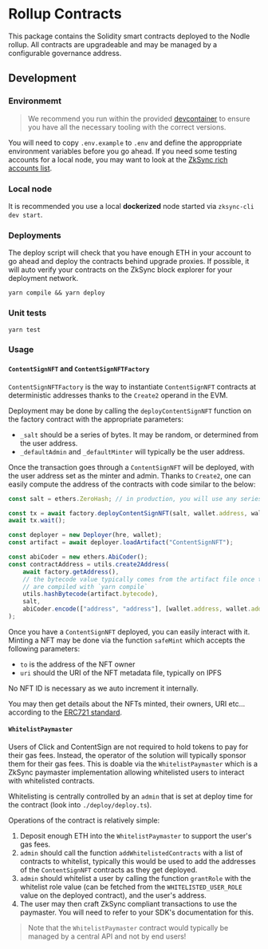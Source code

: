 # Rollup Contracts
This package contains the Solidity smart contracts deployed to the Nodle rollup. All contracts are upgradeable and may be managed by a configurable governance address.

## Development

### Environmemt
> We recommend you run within the provided [devcontainer](https://code.visualstudio.com/remote/advancedcontainers/overview) to ensure you have all the necessary tooling with the correct versions.

You will need to copy `.env.example` to `.env` and define the approppriate environment variables before you go ahead. If you need some testing accounts for a local node, you may want to look at the [ZkSync rich accounts list](https://github.com/matter-labs/local-setup/blob/main/rich-wallets.json).

### Local node
It is recommended you use a local **dockerized** node started via `zksync-cli dev start`.

### Deployments
The deploy script will check that you have enough ETH in your account to go ahead and deploy the contracts behind upgrade proxies. If possible, it will auto verify your contracts on the ZkSync block explorer for your deployment network.

`yarn compile && yarn deploy`

### Unit tests
`yarn test`

### Usage

#### `ContentSignNFT` and `ContentSignNFTFactory`
`ContentSignNFTFactory` is the way to instantiate `ContentSignNFT` contracts at deterministic addresses thanks to the `Create2` operand in the EVM.

Deployment may be done by calling the `deployContentSignNFT` function on the factory contract with the appropriate parameters:
- `_salt` should be a series of bytes. It may be random, or determined from the user address.
- `_defaultAdmin` and `_defaultMinter` will typically be the user address.

Once the transaction goes through a `ContentSignNFT` will be deployed, with the user address set as the minter and admin. Thanks to `Create2`, one can easily compute the address of the contracts with code similar to the below:
```js
const salt = ethers.ZeroHash; // in production, you will use any series of bytes of your choosing

const tx = await factory.deployContentSignNFT(salt, wallet.address, wallet.address);
await tx.wait();

const deployer = new Deployer(hre, wallet);
const artifact = await deployer.loadArtifact("ContentSignNFT");

const abiCoder = new ethers.AbiCoder();
const contractAddress = utils.create2Address(
    await factory.getAddress(),
    // the bytecode value typically comes from the artifact file once the contracts
    // are compiled with `yarn compile`
    utils.hashBytecode(artifact.bytecode),
    salt,
    abiCoder.encode(["address", "address"], [wallet.address, wallet.address])
);
```

Once you have a `ContentSignNFT` deployed, you can easily interact with it. Minting a NFT may be done via the function `safeMint` which accepts the following parameters:
- `to` is the address of the NFT owner
- `uri` should the URI of the NFT metadata file, typically on IPFS

No NFT ID is necessary as we auto increment it internally.

You may then get details about the NFTs minted, their owners, URI etc... according to the [ERC721 standard](https://erc721.org/).

#### `WhitelistPaymaster`
Users of Click and ContentSign are not required to hold tokens to pay for their gas fees. Instead, the operator of the solution will typically sponsor them for their gas fees. This is doable via the `WhitelistPaymaster` which is a ZkSync paymaster implementation allowing whitelisted users to interact with whitelisted contracts.

Whitelisting is centrally controlled by an `admin` that is set at deploy time for the contract (look into `./deploy/deploy.ts`).

Operations of the contract is relatively simple:
1. Deposit enough ETH into the `WhitelistPaymaster` to support the user's gas fees.
2. `admin` should call the function `addWhitelistedContracts` with a list of contracts to whitelist, typically this would be used to add the addresses of the `ContentSignNFT` contracts as they get deployed.
3. `admin` should whitelist a user by calling the function `grantRole` with the whitelist role value (can be fetched from the `WHITELISTED_USER_ROLE` value on the deployed contract), and the user's address.
4. The user may then craft ZkSync compliant transactions to use the paymaster. You will need to refer to your SDK's documentation for this.

> Note that the `WhitelistPaymaster` contract would typically be managed by a central API and not by end users!